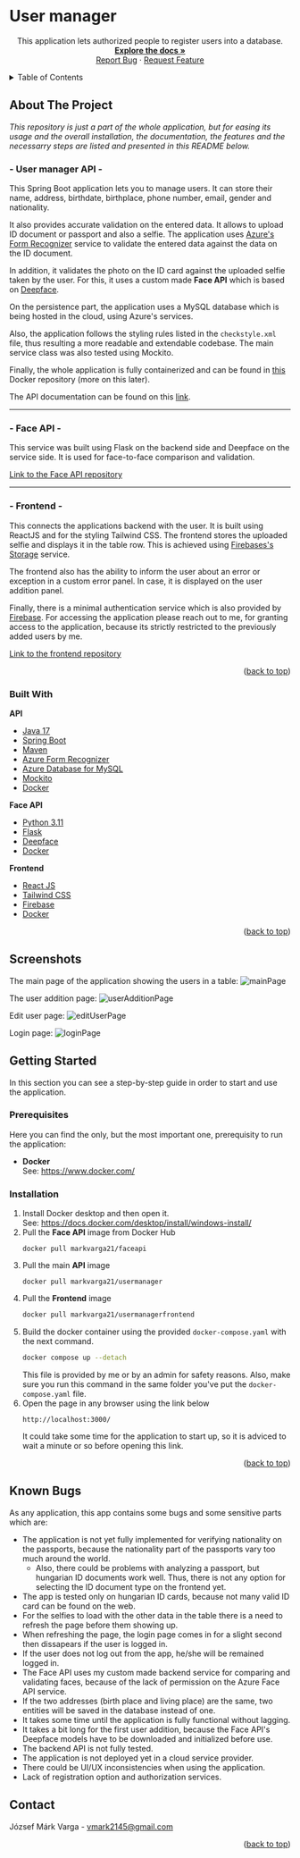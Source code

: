 <div id="top"></div>

<br />
<div align="center">

<h1 align="left">User manager</h1>

  <p align="center">
    This application lets authorized people to register users into a database.
    <br />
    <a href="https://github.com/markvarga21/userManager"><strong>Explore the docs »</strong></a>
    <br />
    <a href="https://github.com/markvarga21/userManager/issues">Report Bug</a>
    ·
    <a href="https://github.com/markvarga21/userManager/issues">Request Feature</a>
  </p>
</div>

<details>
  <summary>Table of Contents</summary>
  <ol>
    <li>
      <a href="#about-the-project">About The Project</a>
      <ul>
        <li><a href="#built-with">Built With</a></li>
      </ul>
    </li>
    <li><a href="#screenshots">Screenshots</a></li>
    <li>
      <a href="#getting-started">Getting Started</a>
      <ul>
        <li><a href="#prerequisites">Prerequisites</a></li>
        <li><a href="#installation">Installation</a></li>
      </ul>
    </li>
    <li><a href="#known-bugs">Known bugs</a></li>
    <li><a href="#contact">Contact</a></li>
  </ol>
</details>

## About The Project

<i>This repository is just a part of the whole application, but for easing its usage and the overall installation, the documentation, the features and the necessarry steps are listed and presented in this README below.</i>

### - User manager API -

This Spring Boot application lets you to manage users. It can store their name, address, birthdate, birthplace, phone number, email, gender and nationality.

It also provides accurate validation on the entered data. It allows to upload ID document or passport and also a selfie. The application uses <a href="https://azure.microsoft.com/en-gb/products/form-recognizer">Azure's Form Recognizer</a> service to validate the entered data against the data on the ID document.

In addition, it validates the photo on the ID card against the uploaded selfie taken by the user. For this, it uses a custom made <b>Face API</b> which is based on <a href="https://github.com/serengil/deepface">Deepface</a>.

On the persistence part, the application uses a MySQL database which is being hosted in the cloud, using Azure's services.

Also, the application follows the styling rules listed in the `checkstyle.xml` file, thus resulting a more readable and extendable codebase. The main service class was also tested using Mockito.

Finally, the whole application is fully containerized and can be found in <a href="https://hub.docker.com/r/markvarga21/usermanager">this</a> Docker repository (more on this later).

The API documentation can be found on this <a href="https://documenter.getpostman.com/view/22391147/2s9Y5SWRBz">link</a>.

---

### - Face API -

This service was built using Flask on the backend side and Deepface on the service side. It is used for face-to-face comparison and validation.

<a href="https://github.com/markvarga21/faceApi">Link to the Face API repository</a>

---

### - Frontend -

This connects the applications backend with the user. It is built using ReactJS and for the styling Tailwind CSS. The frontend stores the uploaded selfie and displays it in the table row. This is achieved using <a href="https://firebase.google.com/docs/storage">Firebases's Storage</a> service.

The frontend also has the ability to inform the user about an error or exception in a custom error panel. In case, it is displayed on the user addition panel.

Finally, there is a minimal authentication service which is also provided by <a href="https://firebase.google.com/docs/auth">Firebase</a>. For accessing the application please reach out to me, for granting access to the application, because its strictly restricted to the previously added users by me.

<a href="https://github.com/markvarga21/userManagerFrontend">Link to the frontend repository</a>

<p align="right">(<a href="#top">back to top</a>)</p>

### Built With

**API**

- [Java 17](https://www.oracle.com/java/technologies/javase/jdk17-archive-downloads.html)
- [Spring Boot](https://spring.io/projects/spring-boot)
- [Maven](https://maven.apache.org/)
- [Azure Form Recognizer](https://azure.microsoft.com/en-gb/products/form-recognizer)
- [Azure Database for MySQL](https://azure.microsoft.com/en-us/products/mysql)
- [Mockito](https://site.mockito.org/)
- [Docker](https://www.docker.com/)

**Face API**

- [Python 3.11](https://www.python.org/)
- [Flask](https://flask.palletsprojects.com/en/2.3.x/)
- [Deepface](https://github.com/serengil/deepface)
- [Docker](https://www.docker.com/)

**Frontend**

- [React JS](https://spring.io/projects/spring-boot)
- [Tailwind CSS](https://spring.io/projects/spring-boot)
- [Firebase](https://spring.io/projects/spring-boot)
- [Docker](https://www.docker.com/)

<p align="right">(<a href="#top">back to top</a>)</p>

<div id="screenshots"></div>

## Screenshots

The main page of the application showing the users in a table:
![mainPage](./static/mainPage.jpg)

The user addition page:
![userAdditionPage](./static/addNewUserPage.jpg)

Edit user page:
![editUserPage](./static/editUserPage.jpg)

Login page:
![loginPage](./static/loginPage.jpg)

## Getting Started

In this section you can see a step-by-step guide in order to start and use the application.

### Prerequisites

Here you can find the only, but the most important one, prerequisity to run the application:

- **Docker**
  <br>See: https://www.docker.com/

### Installation

1. Install Docker desktop and then open it.
   <br>See: https://docs.docker.com/desktop/install/windows-install/
2. Pull the **Face API** image from Docker Hub
   ```
   docker pull markvarga21/faceapi
   ```
3. Pull the main **API** image
   ```
   docker pull markvarga21/usermanager
   ```
4. Pull the **Frontend** image
   ```sh
   docker pull markvarga21/usermanagerfrontend
   ```
5. Build the docker container using the provided `docker-compose.yaml` with the next command.
   ```sh
   docker compose up --detach
   ```
   This file is provided by me or by an admin for safety reasons. Also, make sure you run this command in the same folder you've put the `docker-compose.yaml` file.
6. Open the page in any browser using the link below
   ```
   http://localhost:3000/
   ```
   It could take some time for the application to start up, so it is adviced to wait a minute or so before opening this link.

<p align="right">(<a href="#top">back to top</a>)</p>

<div id="known-bugs"></div>

## Known Bugs

As any application, this app contains some bugs and some sensitive parts which are:

- The application is not yet fully implemented for verifying nationality on the passports, because the nationality part of the passports vary too much around the world.
  - Also, there could be problems with analyzing a passport, but hungarian ID documents work well. Thus, there is not any option for selecting the ID document type on the frontend yet.
- The app is tested only on hungarian ID cards, because not many valid ID card can be found on the web.
- For the selfies to load with the other data in the table there is a need to refresh the page before them showing up.
- When refreshing the page, the login page comes in for a slight second then dissapears if the user is logged in.
- If the user does not log out from the app, he/she will be remained logged in.
- The Face API uses my custom made backend service for comparing and validating faces, because of the lack of permission on the Azure Face API service.
- If the two addresses (birth place and living place) are the same, two entities will be saved in the database instead of one.
- It takes some time until the application is fully functional without lagging.
- It takes a bit long for the first user addition, because the Face API's Deepface models have to be downloaded and initialized before use.
- The backend API is not fully tested.
- The application is not deployed yet in a cloud service provider.
- There could be UI/UX inconsistencies when using the application.
- Lack of registration option and authorization services.

## Contact

József Márk Varga - vmark2145@gmail.com

<p align="right">(<a href="#top">back to top</a>)</p>
